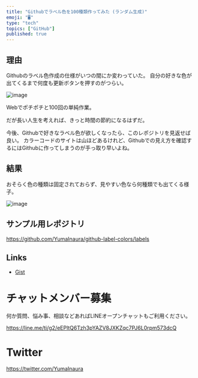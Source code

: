 ```yaml
---
title: "Githubでラベル色を100種類作ってみた (ランダム生成)"
emoji: "🖥"
type: "tech"
topics: ["GitHub"]
published: true
---
```



## 理由

Githubのラベル色作成の仕様がいつの間にか変わっていた。
自分の好きな色が出てくるまで何度も更新ボタンを押すのがつらい。

![image](https://user-images.githubusercontent.com/13635059/44372250-ff42c280-a51d-11e8-814b-d06d4f52b819.png)

Webでポチポチと100回の単純作業。

だが長い人生を考えれば、きっと時間の節約になるはずだ。

今後、Githubで好きなラベル色が欲しくなったら、このレポジトリを見返せば良い。
カラーコードのサイトは山ほどあるけれど、Githubでの見え方を確認するにはGithubに作ってしまうのが手っ取り早いよね。


## 結果

おそらく色の種類は固定されておらず、見やすい色なら何種類でも出てくる様子。

![image](https://user-images.githubusercontent.com/13635059/44372210-d6223200-a51d-11e8-83a0-c8dc201b0439.png)

## サンプル用レポジトリ

https://github.com/YumaInaura/github-label-colors/labels

## Links

- [Gist](https://gist.github.com/YumaInaura/dc637cc22b0c5e400a9fe0b3e5bbcbee)








<!-- Update From Qiita API -->

# チャットメンバー募集


何か質問、悩み事、相談などあればLINEオープンチャットもご利用ください。

https://line.me/ti/g2/eEPltQ6Tzh3pYAZV8JXKZqc7PJ6L0rpm573dcQ





# Twitter


https://twitter.com/YumaInaura


<!-- Update From Qiita API -->


